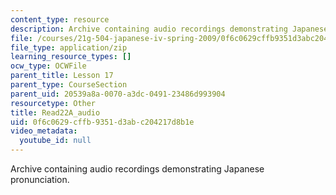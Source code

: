 ```yaml
---
content_type: resource
description: Archive containing audio recordings demonstrating Japanese pronunciation.
file: /courses/21g-504-japanese-iv-spring-2009/0f6c0629cffb9351d3abc204217d8b1e_Read22A_audio.zip
file_type: application/zip
learning_resource_types: []
ocw_type: OCWFile
parent_title: Lesson 17
parent_type: CourseSection
parent_uid: 20539a8a-0070-a3dc-0491-23486d993904
resourcetype: Other
title: Read22A_audio
uid: 0f6c0629-cffb-9351-d3ab-c204217d8b1e
video_metadata:
  youtube_id: null
---
```

Archive containing audio recordings demonstrating Japanese pronunciation.